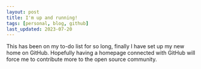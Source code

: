 ```yaml
---
layout: post
title: I'm up and running!
tags: [personal, blog, github]
last_updated: 2023-07-20
---
```


This has been on my to-do list for so long, finally I have set up my new home on GitHub. Hopefully having a homepage connected with GitHub will force me to contribute more to the open source community.

